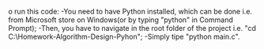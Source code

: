 o run this code: -You need to have Python installed, which can be done i.e. from Microsoft store on Windows(or by typing "python" in Command Prompt); -Then, you have to navigate in the root folder of the project i.e. "cd C:\Homework-Algorithm-Design-Pyhon"; -Simply tipe "python main.c".
